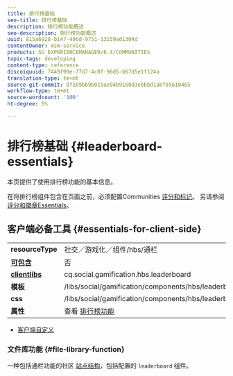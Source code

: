 ```yaml
---
title: 排行榜基础
seo-title: 排行榜基础
description: 排行榜功能概述
seo-description: 排行榜功能概述
uuid: 815a6928-b147-496d-9751-13159ad1304d
contentOwner: msm-service
products: SG_EXPERIENCEMANAGER/6.4/COMMUNITIES
topic-tags: developing
content-type: reference
discoiquuid: 7449f99e-77d7-4c0f-96d5-b67d5e1f124a
translation-type: tm+mt
source-git-commit: 8f169bb9b015ae94b9160d3ebbbd1abf85610465
workflow-type: tm+mt
source-wordcount: '100'
ht-degree: 5%

---
```



# 排行榜基础 {#leaderboard-essentials}

本页提供了使用排行榜功能的基本信息。

在将排行榜组件包含在页面之前，必须配置Communities [评分和标记](implementing-scoring.md)。 另请参阅 [评分和徽章Essentials](configure-scoring.md)。

## 客户端必备工具 {#essentials-for-client-side}

<table> 
 <tbody>
  <tr>
   <td> <strong>resourceType</strong></td> 
   <td>社交／游戏化／组件/hbs/通栏</td> 
  </tr>
  <tr>
   <td> <a href="scf.md#add-or-include-a-communities-component"><strong>可包含</strong></a></td> 
   <td>否</td> 
  </tr>
  <tr>
   <td> <a href="clientlibs.md"><strong>clientlibs</strong></a></td> 
   <td>cq.social.gamification.hbs.leaderboard</td> 
  </tr>
  <tr>
   <td> <strong>模板</strong></td> 
   <td> /libs/social/gamification/components/hbs/leaderboard/leaderboard.hbs<br /> </td> 
  </tr>
  <tr>
   <td> <strong>css</strong></td> 
   <td> /libs/social/gamification/components/hbs/leaderboard/clientlibs/leaderboard.css</td> 
  </tr>
  <tr>
   <td><strong> 属性</strong></td> 
   <td>查看 <a href="enabling-leaderboard.md">排行榜功能</a></td> 
  </tr>
 </tbody>
</table>

* [客户端自定义](client-customize.md)

### 文件库功能 {#file-library-function}

一种包括通栏功能的社区 [站点结构](functions.md#leaderboard-function)，包括配置的 `leaderboard` 组件。
